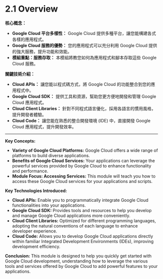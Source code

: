 # 2.1 Overview

**核心概念：**
- **Google Cloud 平台多樣性：** Google Cloud 提供多種平台，讓您能構建各式各樣的應用程式。
- **Google Cloud 服務的優勢：** 您的應用程式可以充分利用 Google Cloud 提供的強大服務，提升功能和效能。
- **模組重點：服務存取：** 本模組將教您如何為應用程式和腳本存取這些 Google Cloud 服務。

**關鍵技術介紹：**
- **Cloud APIs：** 讓您能以程式碼方式，將 Google Cloud 的功能整合到您的應用程式中。
- **Google Cloud SDK：** 提供工具和資源，幫助您更方便地開發和管理 Google Cloud 應用程式。
- **Cloud Client Libraries：** 針對不同程式語言優化，採用各語言的慣用風格，提升開發者體驗。
- **Cloud Code：** 讓您能在熟悉的整合開發環境 (IDE) 中，直接開發 Google Cloud 應用程式，提升開發效率。

---

**Key Concepts:**
- **Variety of Google Cloud Platforms:** Google Cloud offers a wide range of platforms to build diverse applications.
- **Benefits of Google Cloud Services:** Your applications can leverage the powerful services provided by Google Cloud to enhance functionality and performance.
- **Module Focus: Accessing Services:** This module will teach you how to access these Google Cloud services for your applications and scripts.

**Key Technologies Introduced:**
- **Cloud APIs:** Enable you to programmatically integrate Google Cloud functionalities into your applications.
- **Google Cloud SDK:** Provides tools and resources to help you develop and manage Google Cloud applications more conveniently.
- **Cloud Client Libraries:** Optimized for different programming languages, adopting the natural conventions of each language to enhance developer experience.
- **Cloud Code:** Allows you to develop Google Cloud applications directly within familiar Integrated Development Environments (IDEs), improving development efficiency.

**Conclusion:**
This module is designed to help you quickly get started with Google Cloud development, understanding how to leverage the various tools and services offered by Google Cloud to add powerful features to your applications.